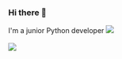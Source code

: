 ### Hi there 👋
I'm a junior Python developer
<a href="https://wakatime.com"><img src="https://wakatime.com/share/@Moussiao/1f89a896-654f-44b9-8943-1b5050a74f53.png" /></a>
<br /><br />
<a href="https://wakatime.com"><img src="https://wakatime.com/share/@Moussiao/a0750ed6-4bcf-4b55-8103-e0df18aae4de.png" /></a>

<!--
**Moussiao/Moussiao** is a ✨ _special_ ✨ repository because its `README.md` (this file) appears on your GitHub profile.

Here are some ideas to get you started:

- 🔭 I’m currently working on ...
- 🌱 I’m currently learning ...
- 👯 I’m looking to collaborate on ...
- 🤔 I’m looking for help with ...
- 💬 Ask me about ...
- 📫 How to reach me: ...
- 😄 Pronouns: ...
- ⚡ Fun fact: ...
-->
